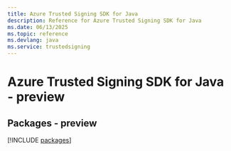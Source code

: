 ```yaml
---
title: Azure Trusted Signing SDK for Java
description: Reference for Azure Trusted Signing SDK for Java
ms.date: 06/13/2025
ms.topic: reference
ms.devlang: java
ms.service: trustedsigning
---
```

# Azure Trusted Signing SDK for Java - preview
## Packages - preview
[!INCLUDE [packages](trusted-signing-index.md)]